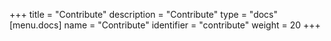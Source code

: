 +++
title = "Contribute"
description = "Contribute"
type = "docs"
[menu.docs]
name = "Contribute"
identifier = "contribute"
weight = 20
+++
